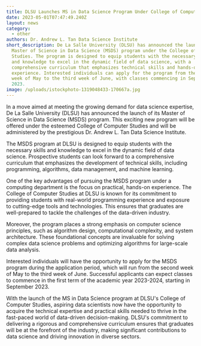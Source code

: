 ```yaml
---
title: DLSU Launches MS in Data Science Program Under College of Computer Studies
date: 2023-05-01T07:47:49.240Z
layout: news
category:
  - other
authors: Dr. Andrew L. Tan Data Science Institute
short_description: De La Salle University (DLSU) has announced the launch of its
  Master of Science in Data Science (MSDS) program under the College of Computer
  Studies. The program is designed to equip students with the necessary skills
  and knowledge to excel in the dynamic field of data science, with a
  comprehensive curriculum that emphasizes technical skills and hands-on
  experience. Interested individuals can apply for the program from the second
  week of May to the third week of June, with classes commencing in September
  2023.
image: /uploads/istockphoto-1319048433-170667a.jpg
---
```

In a move aimed at meeting the growing demand for data science expertise, De La Salle University (DLSU) has announced the launch of its Master of Science in Data Science (MSDS) program. This exciting new program will be offered under the esteemed College of Computer Studies and will be administered by the prestigious Dr. Andrew L. Tan Data Science Institute. 

The MSDS program at DLSU is designed to equip students with the necessary skills and knowledge to excel in the dynamic field of data science. Prospective students can look forward to a comprehensive curriculum that emphasizes the development of technical skills, including programming, algorithms, data management, and machine learning. 

One of the key advantages of pursuing the MSDS program under a computing department is the focus on practical, hands-on experience. The College of Computer Studies at DLSU is known for its commitment to providing students with real-world programming experience and exposure to cutting-edge tools and technologies. This ensures that graduates are well-prepared to tackle the challenges of the data-driven industry. 

Moreover, the program places a strong emphasis on computer science principles, such as algorithm design, computational complexity, and system architecture. These foundational concepts are invaluable for solving complex data science problems and optimizing algorithms for large-scale data analysis. 

Interested individuals will have the opportunity to apply for the MSDS program during the application period, which will run from the second week of May to the third week of June. Successful applicants can expect classes to commence in the first term of the academic year 2023-2024, starting in September 2023. 

With the launch of the MS in Data Science program at DLSU's College of Computer Studies, aspiring data scientists now have the opportunity to acquire the technical expertise and practical skills needed to thrive in the fast-paced world of data-driven decision-making. DLSU's commitment to delivering a rigorous and comprehensive curriculum ensures that graduates will be at the forefront of the industry, making significant contributions to data science and driving innovation in diverse sectors.